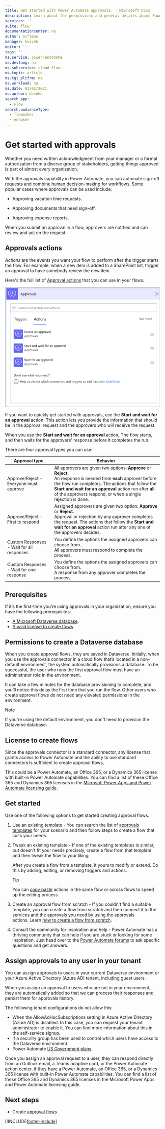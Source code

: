 ```yaml
---
title: Get started with Power Automate approvals. | Microsoft Docs
description: Learn about the permissions and general details about Power Automate approvals.
services: ''
suite: flow
documentationcenter: na
author: msftman
manager: kvivek
editor: ''
tags: ''
ms.service: power-automate
ms.devlang: na
ms.subservice: cloud-flow
ms.topic: article
ms.tgt_pltfrm: na
ms.workload: na
ms.date: 03/01/2021
ms.author: deonhe
search.app: 
  - Flow
search.audienceType: 
  - flowmaker
  - enduser
---
```


# Get started with approvals

Whether you need written acknowledgment from your manager or a formal authorization from a diverse group of stakeholders, getting things approved is part of almost every organization. 

With the approvals capability in Power Automate, you can automate sign-off requests and combine human decision-making for workflows. Some popular cases where approvals can be used include:

   - Approving vacation time requests.

   - Approving documents that need sign-off.

   - Approving expense reports.

When you submit an approval in a flow, approvers are notified and can review and act on the request.

## Approvals actions  
  
*Actions* are the events you want your flow to perform after the trigger starts the flow. For example, when a new item is added to a SharePoint list, trigger an approval to have somebody review the new item. 

Here's the full list of [Approval actions](https://docs.microsoft.com/connectors/approvals/#actions) that you can use in your flows.  
  
![List of approval actions](media/get-started-approvals/list-approval-actions.png)

If you want to quickly get started with approvals, use the **Start and wait for an approval** action. This action lets you provide the information that should be in the approval request and the approvers who will receive the request. 

When you use the **Start and wait for an approval** action, The flow starts, and then waits for the approvers' response before it completes the run.  

There are four approval types you can use:

| **Approval type**                         | **Behavior**                                                                                                                                                                                                                                                                                           |
|-------------------------------------------|--------------------------------------------------------------------------------------------------------------------------------------------------------------------------------------------------------------------------------------------------------------------------------------------------------|
| Approve/Reject - Everyone must approve    | All approvers are given two options: **Approve** or **Reject**. <br> An response is needed from **each** approver before the flow run completes. The actions that follow the **Start and wait for an approval** action run after **all** of the approvers respond, or when a single rejection is done.                                                            
| Approve/Reject - First to respond         | Assigned approvers are given two option: **Approve** or **Reject**. <br> Approval or rejection by any approver completes the request. The actions that follow the **Start and wait for an approval** action run after any one of the approvers decides.       
| Custom Responses - Wait for all responses | You define the options the assigned approvers can choose from. <br>All approvers must respond to complete the process.     
| Custom Responses - Wait for one response  | You define the options the assigned approvers can choose from. <br> A response from any approver completes the process.      

## Prerequisites

If it’s the first-time you're using approvals in your organization, ensure you have the following prerequisites:

   - [A Microsoft Dataverse database](#permissions-to-create-a-dataverse-database).
   - [A valid license to create flows](#license-to-create-flows).


## Permissions to create a Dataverse database

When you create approval flows, they are saved in Dataverse. Initially, when you use the approvals connector in a cloud flow that’s located in a non-default environment, the system automatically provisions a database. To be successful, the user who runs the first approval flow must have an administrator role in the environment.

It can take a few minutes for the database provisioning to complete, and you’ll notice this delay the first time that you run the flow. Other users who create approval flows do not need any elevated permissions in the environment.

>[!NOTE]
>If you're using the default environment, you don't need to provision the Dataverse database. 

## License to create flows

Since the approvals connector is a standard connector, any license that grants access to Power Automate and the ability to use standard connectors is sufficient to create approval flows.

This could be a Power Automate, an Office 365, or a Dynamics 365 license with built-in Power Automate capabilities. You can find a list of these Office 365 and Dynamics 365 licenses in the [Microsoft Power Apps and Power Automate licensing guide](https://go.microsoft.com/fwlink/?linkid=2085130).


## Get started

Use one of the following options to get started creating approval flows.
  
1. Use an existing template - You can search the list of [approvals templates](https://flow.microsoft.com/search/?category=Approval) for your scenario and then follow steps to create a flow that suits your needs. 

1. Tweak an existing template - If one of the existing templates is similar, but doesn't fit your needs precisely, create a flow from that template and then tweak the flow to your liking. 

   After you create a flow from a template, it yours to modify or extend. Do this by adding, editing, or removing triggers and actions. 
   
   >[!TIP]
   >You can [copy paste](https://flow.microsoft.com/blog/introducing-clipboard-in-flow-designer-and-three-new-user-experience-updates/) actions in the same flow or across flows to speed up the editing process.   

1. Create an approval flow from scratch - If you couldn't find a suitable template, you can create a flow from scratch and then connect it to the services and the approvals you need by using the approvals actions. Learn [how to create a flow from scratch](https://docs.microsoft.com/power-automate/get-started-logic-flow).  

1. Consult the community for inspiration and help - Power Automate has a thriving community that can help if you are stuck or looking for some inspiration. Just head over to the [Power Automate forums](https://powerusers.microsoft.com/t5/Building-Flows/bd-p/BuildingFlows) to ask specific questions and get answers.


## Assign approvals to any user in your tenant

You can assign approvals to users in your current Dataverse environment or your Azure Active Directory (Azure AD) tenant, including guest users. 

When you assign an approval to users who are not in your environment, they are automatically added so that we can process their responses and persist them for approvals history. 

The following tenant configurations do not allow this:

- When the AllowAdHocSubscriptions setting in Azure Active Directory (Azure AD) is disabled. In this case, you can request your tenant administrator to enable it. You can find more information about this in the self-service signup.
- If a security group has been used to control which users have access to the Dataverse environment.
- Power Automate [US Government plans](./us-govt.md).


Once you assign an approval request to a user, they can respond directly from an Outlook email, a Teams adaptive card, or the Power Automate action center, if they have a Power Automate, an Office 365, or a Dynamics 365 license with built-in Power Automate capabilities. You can find a list of these Office 365 and Dynamics 365 licenses in the Microsoft Power Apps and Power Automate licensing guide.

## Next steps

- Create [approval flows](modern-approvals.md)






 


[!INCLUDE[footer-include](includes/footer-banner.md)]
